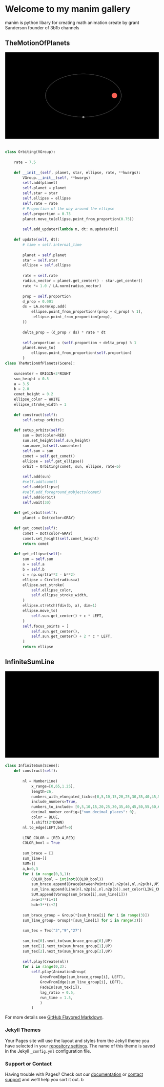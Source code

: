 # Welcome to my manim gallery

manim is python libary for creating math animation create by grant Sanderson founder of 3b1b channels

## TheMotionOfPlanets
![Orbitting](https://github.com/thanniti/Manim-Gallery/blob/main/Media/TheMotionOfPlanets_ManimCE_v0.10.0.gif)
```python

class Orbiting(VGroup):

	rate = 7.5

	def __init__(self, planet, star, ellipse, rate, **kwargs):
		VGroup.__init__(self, **kwargs)
		self.add(planet)
		self.planet = planet
		self.star = star
		self.ellipse = ellipse
		self.rate = rate
		# Proportion of the way around the ellipse
		self.proportion = 0.75
		planet.move_to(ellipse.point_from_proportion(0.75))

		self.add_updater(lambda m, dt: m.update(dt))

	def update(self, dt):
        # time = self.internal_time

		planet = self.planet
		star = self.star
		ellipse = self.ellipse

		rate = self.rate
		radius_vector = planet.get_center() - star.get_center()
		rate *= 1.0 / LA.norm(radius_vector)

		prop = self.proportion
		d_prop = 0.001
		ds = LA.norm(op.add(
			ellipse.point_from_proportion((prop + d_prop) % 1),
			-ellipse.point_from_proportion(prop),
		))

		delta_prop = (d_prop / ds) * rate * dt

		self.proportion = (self.proportion + delta_prop) % 1
		planet.move_to(
			ellipse.point_from_proportion(self.proportion)
		)
class TheMotionOfPlanets(Scene):

	suncenter = ORIGIN+3*RIGHT
	sun_height = 0.5
	a = 3.5
	b = 2.0
	comet_height = 0.2
	ellipse_color = WHITE
	ellipse_stroke_width = 1

	def construct(self):
		self.setup_orbits()

	def setup_orbits(self):
		sun = Dot(color=RED)
		sun.set_height(self.sun_height)
		sun.move_to(self.suncenter)
		self.sun = sun
		comet = self.get_comet()
		ellipse = self.get_ellipse()
		orbit = Orbiting(comet, sun, ellipse, rate=5)

		self.add(sun)
		#self.add(comet)
		self.add(ellipse)
		#self.add_foreground_mobjects(comet)
		self.add(orbit)
		self.wait(30)
	
	def get_orbit(self):
		planet = Dot(color=GRAY)

	def get_comet(self):
		comet = Dot(color=GRAY)
		comet.set_height(self.comet_height)
		return comet

	def get_ellipse(self):
		sun = self.sun
		a = self.a
		b = self.b
		c = np.sqrt(a**2 - b**2)
		ellipse = Circle(radius=a)
		ellipse.set_stroke(
			self.ellipse_color,
			self.ellipse_stroke_width,
		)
		ellipse.stretch(fdiv(b, a), dim=1)
		ellipse.move_to(
			self.sun.get_center() + c * LEFT,
		)
		self.focus_points = [
			self.sun.get_center(),
			self.sun.get_center() + 2 * c * LEFT,
		]
		return ellipse
```
## InfiniteSumLine
![InfiniteSumLine](https://github.com/thanniti/Manim-Gallery/blob/main/Media/InfiniteSum_ManimCE_v0.10.0.gif)
```python
class InfiniteSum(Scene):
	def construct(self):

		nl = NumberLine(
			x_range=[0,65,1.25],
			length=26,
			numbers_with_elongated_ticks=[0,5,10,15,20,25,30,35,40,45,50,55,60,65],
			include_numbers=True,
			numbers_to_include= [0,5,10,15,20,25,30,35,40,45,50,55,60,65],
			decimal_number_config={"num_decimal_places": 0},
			color = BLUE,
			).shift(2*DOWN)
		nl.to_edge(LEFT,buff=0)

		LINE_COLOR = [RED_A,RED]
		COLOR_bool = True

		sum_brace = []
		sum_line=[]
		SUM=[]
		a,b=0,3
		for i in range(0,3,1):
			COLOR_bool = int(not(COLOR_bool))
			sum_brace.append(BraceBetweenPoints(nl.n2p(a),nl.n2p(b),UP))
			sum_line.append(Line(nl.n2p(a),nl.n2p(b)).set_color(LINE_COLOR[COLOR_bool]))
			SUM.append(VGroup(sum_brace[i],sum_line[i]))
			a=a+3**(i+1)
			b=b+3**(i+2)

		sum_brace_group = Group(*[sum_brace[i] for i in range(3)])
		sum_line_group= Group(*[sum_line[i] for i in range(3)])
		
		sum_tex = Tex("3","9","27")

		sum_tex[0].next_to(sum_brace_group[0],UP)
		sum_tex[1].next_to(sum_brace_group[1],UP)
		sum_tex[2].next_to(sum_brace_group[2],UP)

		self.play(Create(nl))
		for i in range(0,3):
			self.play(AnimationGroup(
				GrowFromEdge(sum_brace_group[i], LEFT),
				GrowFromEdge(sum_line_group[i], LEFT),
				FadeIn(sum_tex[i]),
				lag_ratio = 0.5,
				run_time = 1.5,
				)
			)
```

For more details see [GitHub Flavored Markdown](https://guides.github.com/features/mastering-markdown/).

### Jekyll Themes

Your Pages site will use the layout and styles from the Jekyll theme you have selected in your [repository settings](https://github.com/thanniti/Manim-Gallery/settings/pages). The name of this theme is saved in the Jekyll `_config.yml` configuration file.

### Support or Contact

Having trouble with Pages? Check out our [documentation](https://docs.github.com/categories/github-pages-basics/) or [contact support](https://support.github.com/contact) and we’ll help you sort it out.
b

